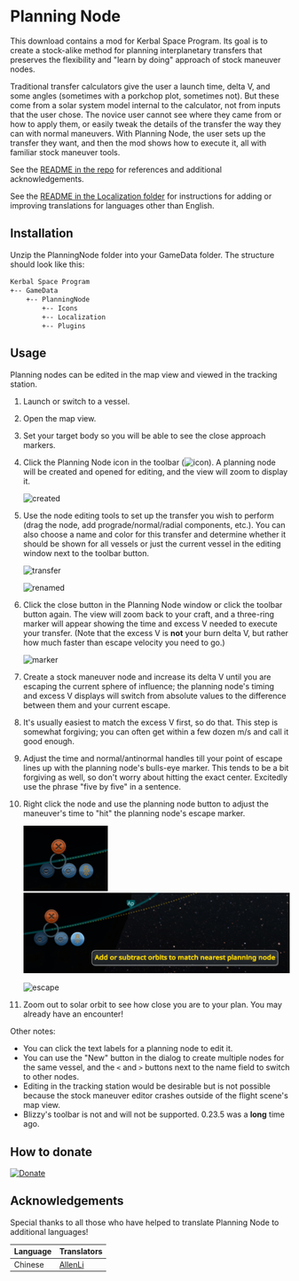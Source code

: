 # Planning Node

This download contains a mod for Kerbal Space Program. Its goal is to create a stock-alike method for planning interplanetary transfers that preserves the flexibility and "learn by doing" approach of stock maneuver nodes.

Traditional transfer calculators give the user a launch time, delta V, and some angles (sometimes with a porkchop plot, sometimes not). But these come from a solar system model internal to the calculator, not from inputs that the user chose. The novice user cannot see where they came from or how to apply them, or easily tweak the details of the transfer the way they can with normal maneuvers. With Planning Node, the user sets up the transfer they want, and then the mod shows how to execute it, all with familiar stock maneuver tools.

See the [README in the repo] for references and additional acknowledgements.

See the [README in the Localization folder] for instructions for adding or improving translations for languages other than English.

[README in the repo]: https://github.com/HebaruSan/PlanningNode/blob/master/README.md

[README in the Localization folder]: Localization/README.md

## Installation

Unzip the PlanningNode folder into your GameData folder. The structure should look like this:

    Kerbal Space Program
    +-- GameData
        +-- PlanningNode
            +-- Icons
            +-- Localization
            +-- Plugins

## Usage

Planning nodes can be edited in the map view and viewed in the tracking station.

1. Launch or switch to a vessel.
2. Open the map view.
3. Set your target body so you will be able to see the close approach markers.
4. Click the Planning Node icon in the toolbar (![icon](Icons/PlanningNode.png)). A planning node will be created and opened for editing, and the view will zoom to display it.

   ![created]
5. Use the node editing tools to set up the transfer you wish to perform (drag the node, add prograde/normal/radial components, etc.). You can also choose a name and color for this transfer and determine whether it should be shown for all vessels or just the current vessel in the editing window next to the toolbar button.

   ![transfer]

   ![renamed]
6. Click the close button in the Planning Node window or click the toolbar button again. The view will zoom back to your craft, and a three-ring marker will appear showing the time and excess V needed to execute your transfer. (Note that the excess V is **not** your burn delta V, but rather how much faster than escape velocity you need to go.)

   ![marker]
7. Create a stock maneuver node and increase its delta V until you are escaping the current sphere of influence; the planning node's timing and excess V displays will switch from absolute values to the difference between them and your current escape.
8. It's usually easiest to match the excess V first, so do that. This step is somewhat forgiving; you can often get within a few dozen m/s and call it good enough.
9. Adjust the time and normal/antinormal handles till your point of escape lines up with the planning node's bulls-eye marker. This tends to be a bit forgiving as well, so don't worry about hitting the exact center. Excitedly use the phrase "five by five" in a sentence.
10. Right click the node and use the planning node button to adjust the maneuver's time to "hit" the planning node's escape marker.

    ![autotime] ![autotimeHover]

    ![escape]
11. Zoom out to solar orbit to see how close you are to your plan. You may already have an encounter!

[created]: https://raw.githubusercontent.com/HebaruSan/PlanningNode/master/screenshots/created.png
[transfer]: https://raw.githubusercontent.com/HebaruSan/PlanningNode/master/screenshots/transfer.png
[renamed]: https://raw.githubusercontent.com/HebaruSan/PlanningNode/master/screenshots/renamed.png
[marker]: https://raw.githubusercontent.com/HebaruSan/PlanningNode/master/screenshots/marker.png
[autotime]: https://raw.githubusercontent.com/HebaruSan/PlanningNode/master/screenshots/autotime.png
[autotimeHover]: https://raw.githubusercontent.com/HebaruSan/PlanningNode/master/screenshots/autotimeHover.png
[escape]: https://raw.githubusercontent.com/HebaruSan/PlanningNode/master/screenshots/escape.png

Other notes:

- You can click the text labels for a planning node to edit it.
- You can use the "New" button in the dialog to create multiple nodes for the same vessel, and the `<` and `>` buttons next to the name field to switch to other nodes.
- Editing in the tracking station would be desirable but is not possible because the stock maneuver editor crashes outside of the flight scene's map view.
- Blizzy's toolbar is not and will not be supported. 0.23.5 was a **long** time ago.

## How to donate

[![Donate][Donation image]][Donation link]

[Donation link]: https://www.paypal.com/cgi-bin/webscr?cmd=_donations&business=7H2LCH6SP7TTE&lc=US&item_name=HebaruSan_Mods&currency_code=USD&bn=PP%2dDonationsBF%3abtn_donate_LG%2egif%3aNonHosted

[Donation image]: https://i.imgur.com/M9m07Qw.png

## Acknowledgements

Special thanks to all those who have helped to translate Planning Node to additional languages!

Language | Translators
:--      | :--
Chinese  | [AllenLi](https://github.com/AllenLi777)
